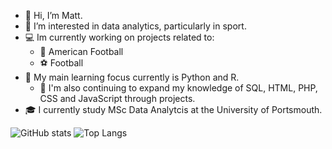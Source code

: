 - 👋 Hi, I’m Matt.
- 👀 I’m interested in data analytics, particularly in sport.
- 💻 Im currently working on projects related to:
  - 🏈 American Football
  - ⚽️ Football
- 🌱 My main learning focus currently is Python and R.
  - 🧠 I'm also continuing to expand my knowledge of SQL, HTML, PHP, CSS and JavaScript through projects.
- 🎓 I currently study MSc Data Analytcis at the University of Portsmouth.

![GitHub stats](https://github-readme-stats.vercel.app/api?username=matthewglen&show_icons=true&theme=default)
![Top Langs](https://github-readme-stats.vercel.app/api/top-langs/?username=matthewglen&theme=default)
<!---
matthewglen/matthewglen is a ✨ special ✨ repository because its `README.md` (this file) appears on your GitHub profile.
You can click the Preview link to take a look at your changes.
--->

